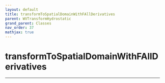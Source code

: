 ```yaml
---
layout: default
title: transformToSpatialDomainWithFAllDerivatives
parent: WVTransformHydrostatic
grand_parent: Classes
nav_order: 37
mathjax: true
---
```


#  transformToSpatialDomainWithFAllDerivatives




---

